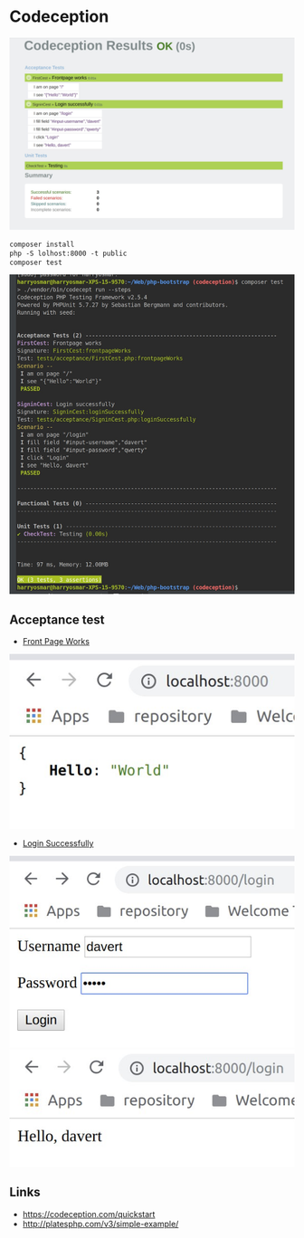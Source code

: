 # Codeception

![test report](https://github.com/harryosmar/php-bootstrap/raw/master/resources/images/test-report.jpg)

```
composer install
php -S lolhost:8000 -t public
composer test
```

![composer test output](https://github.com/harryosmar/php-bootstrap/raw/master/resources/images/composer-test.jpg)

## Acceptance test

- [Front Page Works](https://github.com/harryosmar/php-bootstrap/blob/master/tests/acceptance/FirstCest.php)

![home page](https://github.com/harryosmar/php-bootstrap/raw/master/resources/images/homepage.jpg)


- [Login Successfully](https://github.com/harryosmar/php-bootstrap/blob/master/tests/acceptance/SigninCest.php)

![login page](https://github.com/harryosmar/php-bootstrap/raw/master/resources/images/login-page.jpg)
![post login](https://github.com/harryosmar/php-bootstrap/raw/master/resources/images/post-login.jpg)

## Links

- https://codeception.com/quickstart
- http://platesphp.com/v3/simple-example/

